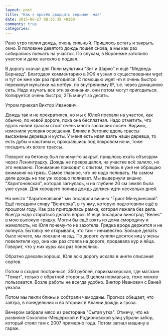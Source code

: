 ```yaml
---
layout: post
title: "Как я провёл двадцать седьмое  мая"
date: 2015-06-27 08:36:39 +0300
comments: true
categories: 
---
```

Рано утро полил дождь, очень сильный. Пришлось встать и закрыть окно. В половине девятого дождь пошёл снова, а мы как раз собирались поехать на участок. По слухам, в Воронеже затопило участок и даже натекло в подвал.

В дорогу скачал для Поли мультики "Зиг и Шарко" и ещё "Медведь Бернард". Благодаря комментарию в ЖЖ я узнал о существовании wget и тут он мне как раз пригодился. С помощью wget -m я очень быстро перекинул мультики на нетбук, по внутреннему IP, т.е. через домашнюю сеть. Надо изучать все эти заклинания, они потом могут пригодиться. Копируется очень быстро, 2ГБ минут за десять.

Утром приехал Виктор Иванович.

Дождь так и не прекратился, но мы с Юлей поехали на участок, как обычно, по новой дороге, пока она бесплатная. Надо отметить, что вдоль новой трассы стоит очень много засохших сосен. Видимо, изменили условия освещения. Ближе к бетонке вдоль трассы высажены деревца и кусты. У меня есть идея взять наши деревца, то есть дубы и каштаны и, прокравшись под покровом ночи, тоже посадить их возле трассы.

Поворот на бетонку был почему-то закрыт, пришлось ехать объездом через Ленинградку. Дождь не прекращался, на участке всё залило, но это неважно. Понимание приходит с опытом, теперь я уже не обращаю внимания на грязь. Самое главное, что не надо поливать. На самом деле дождь не так уж хорошо поливает. Мы выдернули вишню "Харитоновская", которая загнулась, и на глубине 20 см земля была уже сухая. Для хорошего полива дождь должен идти несколько дней.

На место "Харитоновской" мы посадили вишню "Гриот Мичуринский". Ещё посадили сливу "Венгерка", в ту яму, которую подготовили ещё в прошлом году. Как раз пригодилась рамка, которая лежала без дела. Всегда надо стараться делать впрок. И ещё посадили виноград "Велес" в мою высокую грядку. Могли бы ещё взять из дома смородину и жимолость, но Юля почему-то не захотела. Грядка вроде держится и не лопнула. Бытовку не открывали, что там - неизвестно. Больше делать было нечего, мы поехали назад. По дороге купили десяток яиц у жены повелителя кур, она как раз стояла на дороге, продавала кур и яйца. Говорит, что у них куры как раз понеслись.

Обратно доехали хорошо, Юля всю дорогу искала в инете описания сортов.

Потом я сходил постричься, 350 рублей, парикмахерская, где магазин "Томат", только с обратной стороны. В целом нормально, тоже можно пользоватся. Возле работы не всегда удобно. Виктор Иванович с Ваней уехали.

Потом мы пекли блины и собтрали чемоданы. Прогноз обещает, что завтра, в понедельник и во вторник в Алании дождь и гроза.

Вечером забрали мясо из ресторана "Сытая утка". Отмечу, что на развилке Соколово-Мещерской и Родионовской улиц убрали забор, который стоял там с 2007 примерно года. Потом загнал машину в гараж.